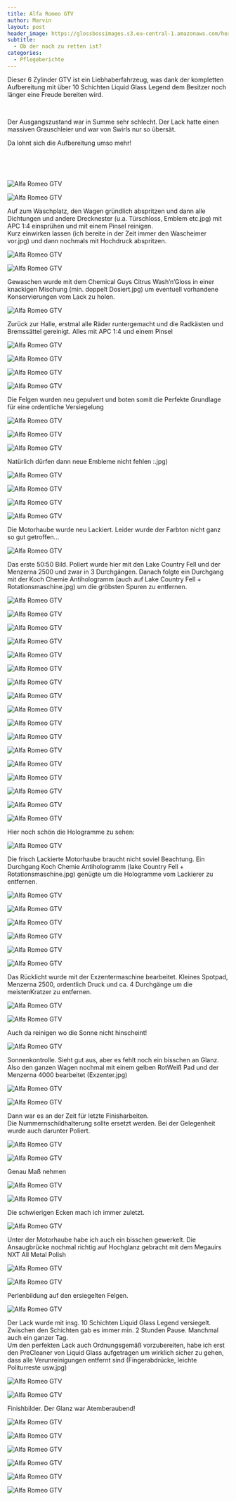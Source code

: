 ```yaml
---
title: Alfa Romeo GTV
author: Marvin
layout: post
header_image: https://glossbossimages.s3.eu-central-1.amazonaws.com/headerimg/alfagtv.jpg
subtitle:
  - Ob der noch zu retten ist?
categories:
  - Pflegeberichte
---
```

Dieser 6 Zylinder GTV ist ein Liebhaberfahrzeug, was dank der kompletten Aufbereitung mit über 10 Schichten Liquid Glass Legend dem Besitzer noch länger eine Freude bereiten wird.

&nbsp;

Der Ausgangszustand war in Summe sehr schlecht. Der Lack hatte einen massiven Grauschleier und war von Swirls nur so übersät.

Da lohnt sich die Aufbereitung umso mehr!

&nbsp;

&nbsp;

![Alfa Romeo GTV](https://glossbossimages.s3.eu-central-1.amazonaws.com/marvin/alfagtv/IMG_6054.jpg)

![Alfa Romeo GTV](https://glossbossimages.s3.eu-central-1.amazonaws.com/marvin/alfagtv/IMG_6055.jpg)

Auf zum Waschplatz, den Wagen gründlich abspritzen und dann alle Dichtungen und andere Drecknester (u.a. Türschloss, Emblem etc.jpg) mit APC 1:4 einsprühen und mit einem Pinsel reinigen.  
Kurz einwirken lassen (ich bereite in der Zeit immer den Wascheimer vor.jpg) und dann nochmals mit Hochdruck abspritzen.

![Alfa Romeo GTV](https://glossbossimages.s3.eu-central-1.amazonaws.com/marvin/alfagtv/IMG_6058.jpg)

![Alfa Romeo GTV](https://glossbossimages.s3.eu-central-1.amazonaws.com/marvin/alfagtv/IMG_6059.jpg)

Gewaschen wurde mit dem Chemical Guys Citrus Wash&#8217;n&#8217;Gloss in einer knackigen Mischung (min. doppelt Dosiert.jpg) um eventuell vorhandene Konservierungen vom Lack zu holen.

![Alfa Romeo GTV](https://glossbossimages.s3.eu-central-1.amazonaws.com/marvin/alfagtv/IMG_6061.jpg)

Zurück zur Halle, erstmal alle Räder runtergemacht und die Radkästen und Bremssättel gereinigt. Alles mit APC 1:4 und einem Pinsel

![Alfa Romeo GTV](https://glossbossimages.s3.eu-central-1.amazonaws.com/marvin/alfagtv/IMG_6062.jpg)

![Alfa Romeo GTV](https://glossbossimages.s3.eu-central-1.amazonaws.com/marvin/alfagtv/IMG_6063.jpg)

![Alfa Romeo GTV](https://glossbossimages.s3.eu-central-1.amazonaws.com/marvin/alfagtv/IMG_6064.jpg)

![Alfa Romeo GTV](https://glossbossimages.s3.eu-central-1.amazonaws.com/marvin/alfagtv/IMG_6065.jpg)

Die Felgen wurden neu gepulvert und boten somit die Perfekte Grundlage für eine ordentliche Versiegelung

![Alfa Romeo GTV](https://glossbossimages.s3.eu-central-1.amazonaws.com/marvin/alfagtv/IMG_6067.jpg)

![Alfa Romeo GTV](https://glossbossimages.s3.eu-central-1.amazonaws.com/marvin/alfagtv/IMG_6068.jpg)

![Alfa Romeo GTV](https://glossbossimages.s3.eu-central-1.amazonaws.com/marvin/alfagtv/IMG_6069.jpg)

Natürlich dürfen dann neue Embleme nicht fehlen :.jpg)

![Alfa Romeo GTV](https://glossbossimages.s3.eu-central-1.amazonaws.com/marvin/alfagtv/IMG_6070.jpg)

![Alfa Romeo GTV](https://glossbossimages.s3.eu-central-1.amazonaws.com/marvin/alfagtv/IMG_6071.jpg)

![Alfa Romeo GTV](https://glossbossimages.s3.eu-central-1.amazonaws.com/marvin/alfagtv/IMG_6072.jpg)

![Alfa Romeo GTV](https://glossbossimages.s3.eu-central-1.amazonaws.com/marvin/alfagtv/IMG_6073.jpg)

Die Motorhaube wurde neu Lackiert. Leider wurde der Farbton nicht ganz so gut getroffen&#8230;

![Alfa Romeo GTV](https://glossbossimages.s3.eu-central-1.amazonaws.com/marvin/alfagtv/IMG_6074.jpg)

Das erste 50:50 Bild. Poliert wurde hier mit den Lake Country Fell und der Menzerna 2500 und zwar in 3 Durchgängen. Danach folgte ein Durchgang mit der Koch Chemie Antihologramm (auch auf Lake Country Fell + Rotationsmaschine.jpg) um die gröbsten Spuren zu entfernen.

![Alfa Romeo GTV](https://glossbossimages.s3.eu-central-1.amazonaws.com/marvin/alfagtv/IMG_6075.jpg)

![Alfa Romeo GTV](https://glossbossimages.s3.eu-central-1.amazonaws.com/marvin/alfagtv/IMG_6078.jpg)

![Alfa Romeo GTV](https://glossbossimages.s3.eu-central-1.amazonaws.com/marvin/alfagtv/IMG_6081.jpg)

![Alfa Romeo GTV](https://glossbossimages.s3.eu-central-1.amazonaws.com/marvin/alfagtv/IMG_6082.jpg)

![Alfa Romeo GTV](https://glossbossimages.s3.eu-central-1.amazonaws.com/marvin/alfagtv/IMG_6083.jpg)

![Alfa Romeo GTV](https://glossbossimages.s3.eu-central-1.amazonaws.com/marvin/alfagtv/IMG_6085.jpg)

![Alfa Romeo GTV](https://glossbossimages.s3.eu-central-1.amazonaws.com/marvin/alfagtv/IMG_6086.jpg)

![Alfa Romeo GTV](https://glossbossimages.s3.eu-central-1.amazonaws.com/marvin/alfagtv/IMG_6098.jpg)

![Alfa Romeo GTV](https://glossbossimages.s3.eu-central-1.amazonaws.com/marvin/alfagtv/IMG_6101.jpg)

![Alfa Romeo GTV](https://glossbossimages.s3.eu-central-1.amazonaws.com/marvin/alfagtv/IMG_6104.jpg)

![Alfa Romeo GTV](https://glossbossimages.s3.eu-central-1.amazonaws.com/marvin/alfagtv/IMG_6106.jpg)

![Alfa Romeo GTV](https://glossbossimages.s3.eu-central-1.amazonaws.com/marvin/alfagtv/IMG_6107.jpg)

![Alfa Romeo GTV](https://glossbossimages.s3.eu-central-1.amazonaws.com/marvin/alfagtv/IMG_6111.jpg)

![Alfa Romeo GTV](https://glossbossimages.s3.eu-central-1.amazonaws.com/marvin/alfagtv/IMG_6112.jpg)

![Alfa Romeo GTV](https://glossbossimages.s3.eu-central-1.amazonaws.com/marvin/alfagtv/IMG_6117.jpg)

![Alfa Romeo GTV](https://glossbossimages.s3.eu-central-1.amazonaws.com/marvin/alfagtv/IMG_6118.jpg)

![Alfa Romeo GTV](https://glossbossimages.s3.eu-central-1.amazonaws.com/marvin/alfagtv/IMG_6120.jpg)

Hier noch schön die Hologramme zu sehen:

![Alfa Romeo GTV](https://glossbossimages.s3.eu-central-1.amazonaws.com/marvin/alfagtv/IMG_6211.JPG)

Die frisch Lackierte Motorhaube braucht nicht soviel Beachtung. Ein Durchgang Koch Chemie Antihologramm (lake Country Fell + Rotationsmaschine.jpg) genügte um die Hologramme vom Lackierer zu entfernen.

![Alfa Romeo GTV](https://glossbossimages.s3.eu-central-1.amazonaws.com/marvin/alfagtv/IMG_6212.JPG)

![Alfa Romeo GTV](https://glossbossimages.s3.eu-central-1.amazonaws.com/marvin/alfagtv/IMG_6213.JPG)

![Alfa Romeo GTV](https://glossbossimages.s3.eu-central-1.amazonaws.com/marvin/alfagtv/IMG_6216.JPG)

![Alfa Romeo GTV](https://glossbossimages.s3.eu-central-1.amazonaws.com/marvin/alfagtv/IMG_6220.JPG)

![Alfa Romeo GTV](https://glossbossimages.s3.eu-central-1.amazonaws.com/marvin/alfagtv/IMG_6221.JPG)

![Alfa Romeo GTV](https://glossbossimages.s3.eu-central-1.amazonaws.com/marvin/alfagtv/IMG_6226.JPG)

Das Rücklicht wurde mit der Exzentermaschine bearbeitet. Kleines Spotpad, Menzerna 2500, ordentlich Druck und ca. 4 Durchgänge um die meistenKratzer zu entfernen.

![Alfa Romeo GTV](https://glossbossimages.s3.eu-central-1.amazonaws.com/marvin/alfagtv/IMG_6227.JPG)

![Alfa Romeo GTV](https://glossbossimages.s3.eu-central-1.amazonaws.com/marvin/alfagtv/IMG_6228.JPG)

Auch da reinigen wo die Sonne nicht hinscheint! 

![Alfa Romeo GTV](https://glossbossimages.s3.eu-central-1.amazonaws.com/marvin/alfagtv/IMG_6237.JPG)

Sonnenkontrolle. Sieht gut aus, aber es fehlt noch ein bisschen an Glanz. Also den ganzen Wagen nochmal mit einem gelben RotWeiß Pad und der Menzerna 4000 bearbeitet (Exzenter.jpg)

![Alfa Romeo GTV](https://glossbossimages.s3.eu-central-1.amazonaws.com/marvin/alfagtv/IMG_6506.jpg)

![Alfa Romeo GTV](https://glossbossimages.s3.eu-central-1.amazonaws.com/marvin/alfagtv/IMG_6509.jpg)

Dann war es an der Zeit für letzte Finisharbeiten.  
Die Nummernschildhalterung sollte ersetzt werden. Bei der Gelegenheit wurde auch darunter Poliert.

![Alfa Romeo GTV](https://glossbossimages.s3.eu-central-1.amazonaws.com/marvin/alfagtv/IMG_6555.jpg)

![Alfa Romeo GTV](https://glossbossimages.s3.eu-central-1.amazonaws.com/marvin/alfagtv/IMG_6556.jpg)

Genau Maß nehmen

![Alfa Romeo GTV](https://glossbossimages.s3.eu-central-1.amazonaws.com/marvin/alfagtv/IMG_6557.jpg)

![Alfa Romeo GTV](https://glossbossimages.s3.eu-central-1.amazonaws.com/marvin/alfagtv/IMG_6558.jpg)

Die schwierigen Ecken mach ich immer zuletzt.

![Alfa Romeo GTV](https://glossbossimages.s3.eu-central-1.amazonaws.com/marvin/alfagtv/IMG_6562.jpg)

Unter der Motorhaube habe ich auch ein bisschen gewerkelt. Die Ansaugbrücke nochmal richtig auf Hochglanz gebracht mit dem Megauirs NXT All Metal Polish

![Alfa Romeo GTV](https://glossbossimages.s3.eu-central-1.amazonaws.com/marvin/alfagtv/IMG_6563.jpg)

![Alfa Romeo GTV](https://glossbossimages.s3.eu-central-1.amazonaws.com/marvin/alfagtv/IMG_6564.jpg)

Perlenbildung auf den ersiegelten Felgen.

![Alfa Romeo GTV](https://glossbossimages.s3.eu-central-1.amazonaws.com/marvin/alfagtv/IMG_6582.jpg)

Der Lack wurde mit insg. 10 Schichten Liquid Glass Legend versiegelt. Zwischen den Schichten gab es immer min. 2 Stunden Pause. Manchmal auch ein ganzer Tag.  
Um den perfekten Lack auch Ordnungsgemäß vorzubereiten, habe ich erst den PreCleaner von Liquid Glass aufgetragen um wirklich sicher zu gehen, dass alle Verunreinigungen entfernt sind (Fingerabdrücke, leichte Politurreste usw.jpg)

![Alfa Romeo GTV](https://glossbossimages.s3.eu-central-1.amazonaws.com/marvin/alfagtv/IMG_6584.jpg)

![Alfa Romeo GTV](https://glossbossimages.s3.eu-central-1.amazonaws.com/marvin/alfagtv/IMG_6583.jpg)

Finishbilder. Der Glanz war Atemberaubend!

![Alfa Romeo GTV](https://glossbossimages.s3.eu-central-1.amazonaws.com/marvin/alfagtv/IMG_6657.jpg)

![Alfa Romeo GTV](https://glossbossimages.s3.eu-central-1.amazonaws.com/marvin/alfagtv/IMG_6671.jpg)

![Alfa Romeo GTV](https://glossbossimages.s3.eu-central-1.amazonaws.com/marvin/alfagtv/IMG_6680.jpg)

![Alfa Romeo GTV](https://glossbossimages.s3.eu-central-1.amazonaws.com/marvin/alfagtv/IMG_6686.jpg)

![Alfa Romeo GTV](https://glossbossimages.s3.eu-central-1.amazonaws.com/marvin/alfagtv/IMG_6698.jpg)

![Alfa Romeo GTV](https://glossbossimages.s3.eu-central-1.amazonaws.com/marvin/alfagtv/IMG_6713.jpg)
